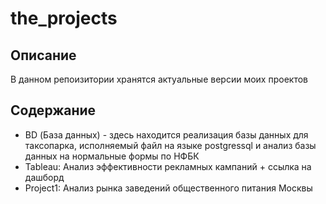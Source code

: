 # the_projects

## Описание 
В данном репоизитории хранятся актуальные версии моих проектов 



## Содержание 
  * BD (База данных) - здесь находится реализация базы данных для таксопарка, исполняемый файл на языке postgressql и анализ базы данных на нормальные формы по НФБК
  * Tableau: Анализ эффективности рекламных кампаний + ссылка на дашборд
  * Project1: Анализ рынка заведений общественного питания Москвы 



